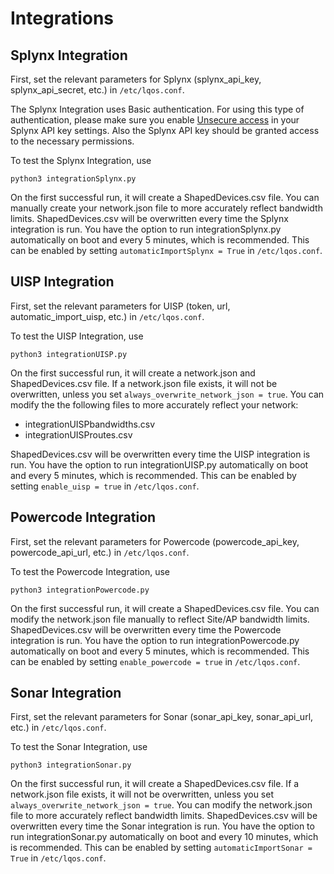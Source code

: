 # Integrations

## Splynx Integration

First, set the relevant parameters for Splynx (splynx_api_key, splynx_api_secret, etc.) in `/etc/lqos.conf`.

The Splynx Integration uses Basic authentication. For using this type of authentication, please make sure you enable [Unsecure access](https://splynx.docs.apiary.io/#introduction/authentication) in your Splynx API key settings. Also the Splynx API key should be granted access to the necessary permissions.

To test the Splynx Integration, use

```shell
python3 integrationSplynx.py
```

On the first successful run, it will create a ShapedDevices.csv file.
You can manually create your network.json file to more accurately reflect bandwidth limits.
ShapedDevices.csv will be overwritten every time the Splynx integration is run.
You have the option to run integrationSplynx.py automatically on boot and every 5 minutes, which is recommended. This can be enabled by setting ```automaticImportSplynx = True``` in `/etc/lqos.conf`.

## UISP Integration

First, set the relevant parameters for UISP (token, url, automatic_import_uisp, etc.) in `/etc/lqos.conf`.

To test the UISP Integration, use

```shell
python3 integrationUISP.py
```

On the first successful run, it will create a network.json and ShapedDevices.csv file.
If a network.json file exists, it will not be overwritten, unless you set ```always_overwrite_network_json = true```.
You can modify the the following files to more accurately reflect your network:
- integrationUISPbandwidths.csv
- integrationUISProutes.csv

ShapedDevices.csv will be overwritten every time the UISP integration is run.
You have the option to run integrationUISP.py automatically on boot and every 5 minutes, which is recommended. This can be enabled by setting ```enable_uisp = true``` in `/etc/lqos.conf`.

## Powercode Integration

First, set the relevant parameters for Powercode (powercode_api_key, powercode_api_url, etc.) in `/etc/lqos.conf`.

To test the Powercode Integration, use

```shell
python3 integrationPowercode.py
```

On the first successful run, it will create a ShapedDevices.csv file.
You can modify the network.json file manually to reflect Site/AP bandwidth limits.
ShapedDevices.csv will be overwritten every time the Powercode integration is run.
You have the option to run integrationPowercode.py automatically on boot and every 5 minutes, which is recommended. This can be enabled by setting ```enable_powercode = true``` in `/etc/lqos.conf`.

## Sonar Integration

First, set the relevant parameters for Sonar (sonar_api_key, sonar_api_url, etc.) in `/etc/lqos.conf`.

To test the Sonar Integration, use

```shell
python3 integrationSonar.py
```

On the first successful run, it will create a ShapedDevices.csv file.
If a network.json file exists, it will not be overwritten, unless you set ```always_overwrite_network_json = true```.
You can modify the network.json file to more accurately reflect bandwidth limits.
ShapedDevices.csv will be overwritten every time the Sonar integration is run.
You have the option to run integrationSonar.py automatically on boot and every 10 minutes, which is recommended. This can be enabled by setting ```automaticImportSonar = True``` in `/etc/lqos.conf`.
